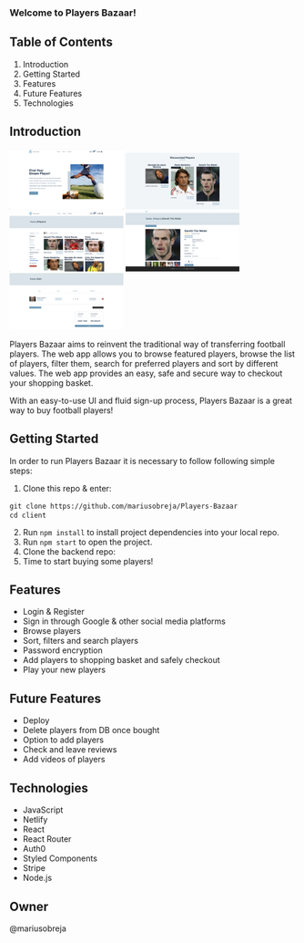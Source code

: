 ### Welcome to Players Bazaar!

## Table of Contents

1. Introduction
2. Getting Started
3. Features
4. Future Features
5. Technologies

## Introduction

[<Img src="./client/src/assets/homePage.png" width="200px"/>][players-bazaar]
[<Img src="./client/src/assets/featuredPlayers.png" width="200px"/>][players-bazaar]
[<Img src="./client/src/assets/players.png" width="200px"/>][players-bazaar]
[<Img src="./client/src/assets/individualPlayer.png" width="200px"/>][players-bazaar]
[<Img src="./client/src/assets/basket.png" width="200px"/>][players-bazaar]

Players Bazaar aims to reinvent the traditional way of transferring football players. The web app allows you to browse featured players, browse the list of players, filter them, search for preferred players and sort by different values. The web app provides an easy, safe and secure way to checkout your shopping basket.

With an easy-to-use UI and fluid sign-up process, Players Bazaar is a great way to buy football players!

## Getting Started

In order to run Players Bazaar it is necessary to follow following simple steps:

1. Clone this repo & enter:

```
git clone https://github.com/mariusobreja/Players-Bazaar
cd client
```

2. Run `npm install` to install project dependencies into your local repo.
3. Run `npm start` to open the project.
4. Clone the backend repo:
5. Time to start buying some players!

## Features

- Login & Register
- Sign in through Google & other social media platforms
- Browse players
- Sort, filters and search players
- Password encryption
- Add players to shopping basket and safely checkout
- Play your new players

## Future Features

- Deploy
- Delete players from DB once bought
- Option to add players
- Check and leave reviews
- Add videos of players

## Technologies

- JavaScript
- Netlify
- React
- React Router
- Auth0
- Styled Components
- Stripe
- Node.js


## Owner

@mariusobreja


[players-bazaar]: https://github.com/mariusobreja/Players-Bazaar
